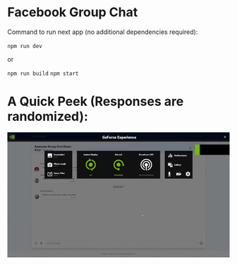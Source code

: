 # Facebook Group Chat

Command to run next app (no additional dependencies required):

`npm run dev`

or

`npm run build`
`npm start`

# A Quick Peek (Responses are randomized):

![gif](./facebook_messeging_demo.gif)
